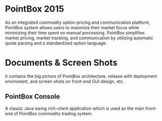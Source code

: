 # PointBox 2015
As an integrated commodity option pricing and communication platform, PointBox system allows users to maximize their market focus while minimizing their time spent on manual processing. PointBox simplifies market pricing, market tracking, and communication by utilizing automatic quote parsing and a standardized option language.

# Documents & Screen Shots
It contains the big picture of PointBox architecture, release with deployment enviroment, and screen shots on front-end GUI design, etc. 

## PointBox Console
A classic Java swing rich-client application which is used as the main front-end of PointBox commodity trading system. 
